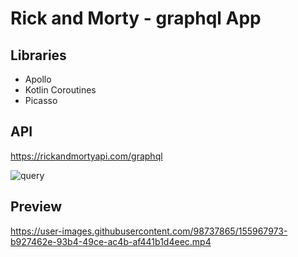 # Rick and Morty - graphql App


## Libraries

- Apollo
- Kotlin Coroutines
- Picasso


## API

https://rickandmortyapi.com/graphql

![query](https://user-images.githubusercontent.com/98737865/155967663-92363558-4e27-48a5-937f-6d9272fff3b8.png)




## Preview
https://user-images.githubusercontent.com/98737865/155967973-b927462e-93b4-49ce-ac4b-af441b1d4eec.mp4





